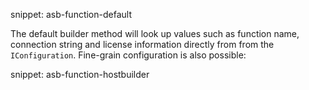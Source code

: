 snippet: asb-function-default

The default builder method will look up values such as function name, connection string and license information directly from from the `IConfiguration`. Fine-grain configuration is also possible:

snippet: asb-function-hostbuilder
